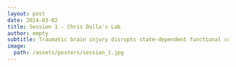 ```yaml
---
layout: post
date: 2024-03-02
title: Session 1 - Chris Dulla's Lab
author: empty
subtitle: Traumatic brain injury disrupts state-dependent functional cortical connectivity in a mouse model
image: 
  path: /assets/posters/session_1.jpg
---
```


